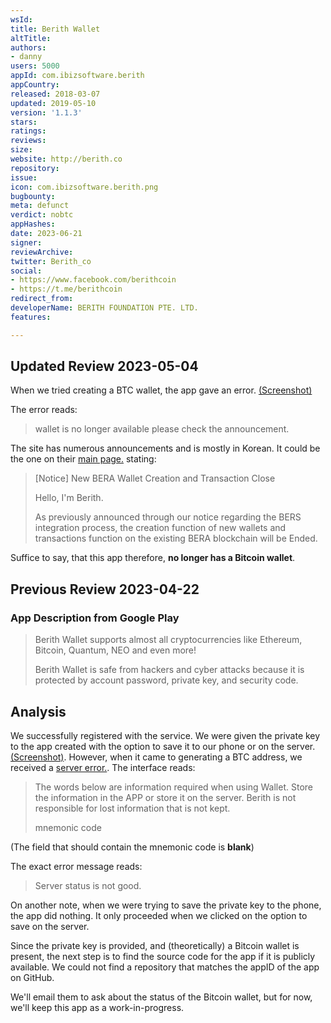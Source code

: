 ```yaml
---
wsId: 
title: Berith Wallet
altTitle: 
authors:
- danny
users: 5000
appId: com.ibizsoftware.berith
appCountry: 
released: 2018-03-07
updated: 2019-05-10
version: '1.1.3'
stars: 
ratings: 
reviews: 
size: 
website: http://berith.co
repository: 
issue: 
icon: com.ibizsoftware.berith.png
bugbounty: 
meta: defunct
verdict: nobtc
appHashes: 
date: 2023-06-21
signer: 
reviewArchive: 
twitter: Berith_co
social:
- https://www.facebook.com/berithcoin
- https://t.me/berithcoin
redirect_from: 
developerName: BERITH FOUNDATION PTE. LTD.
features: 

---
```


## Updated Review 2023-05-04

When we tried creating a BTC wallet, the app gave an error. [(Screenshot)](https://twitter.com/BitcoinWalletz/status/1654058328774021120/photo/4)

The error reads: 

> wallet is no longer available please check the announcement.

The site has numerous announcements and is mostly in Korean. It could be the one on their [main page.](https://wallet.berith.co/main/index.do) stating: 

> [Notice] New BERA Wallet Creation and Transaction Close
>
> Hello, I'm Berith.
>
> As previously announced through our notice regarding the BERS integration process, the creation function of new wallets and transactions function on the existing BERA blockchain will be Ended.

Suffice to say, that this app therefore, **no longer has a Bitcoin wallet**. 

## Previous Review 2023-04-22

### App Description from Google Play 

> Berith Wallet supports almost all cryptocurrencies like Ethereum, Bitcoin, Quantum, NEO and even more!
>
> Berith Wallet is safe from hackers and cyber attacks because it is protected by account password, private key, and security code.

## Analysis 

We successfully registered with the service. We were given the private key to the app created with the option to save it to our phone or on the server. [(Screenshot)](https://twitter.com/BitcoinWalletz/status/1649668040399949824/photo/2). However, when it came to generating a BTC address, we received a [server error.](https://twitter.com/BitcoinWalletz/status/1649668040399949824/photo/4). The interface reads:

> The words below are information required when using Wallet. Store the information in the APP or store it on the server. Berith is not responsible for lost information that is not kept. 
>
> mnemonic code 

(The field that should contain the mnemonic code is **blank**)

The exact error message reads: 

> Server status is not good. 

On another note, when we were trying to save the private key to the phone, the app did nothing. It only proceeded when we clicked on the option to save on the server. 

Since the private key is provided, and (theoretically) a Bitcoin wallet is present, the next step is to find the source code for the app if it is publicly available. We could not find a repository that matches the appID of the app on GitHub.

We'll email them to ask about the status of the Bitcoin wallet, but for now, we'll keep this app as a work-in-progress.